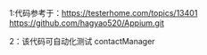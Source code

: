 1:代码参考于：https://testerhome.com/topics/13401 
https://github.com/hagyao520/Appium.git

2：该代码可自动化测试 contactManager

